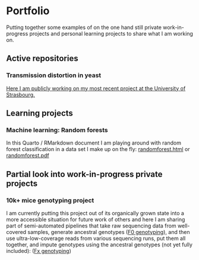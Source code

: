 # Portfolio

Putting together some examples of on the one hand still private work-in-progress projects and personal learning projects to share what I am working on.

## Active repositories

### Transmission distortion in yeast

[Here I am publicly working on my most recent project at the University of Strasbourg.]()

## Learning projects

### Machine learning: Random forests

In this Quarto / RMarkdown document I am playing around with random forest classification in a data set I make up on the fly: [randomforest.html](fake_disease_ml/randomforest.html) or [randomforest.pdf](fake_disease_ml/randomforest.pdf)

## Partial look into work-in-progress private projects

### 10k+ mice genotyping project

I am currently putting this project out of its organically grown state into a more accessible situation for future work of others and here I am sharing part of semi-automated pipelines that take raw sequencing data from well-covered samples, generate ancestral genotypes ([F0 genotyping](Barn_Mice/01_Genotyping/01_Founders)), and then use ultra-low-coverage reads from various sequencing runs, put them all together, and impute genotypes using the ancestral genotypes (not yet fully included): ([Fx genotyping](Barn_Mice/01_Genotyping/02_Fx))